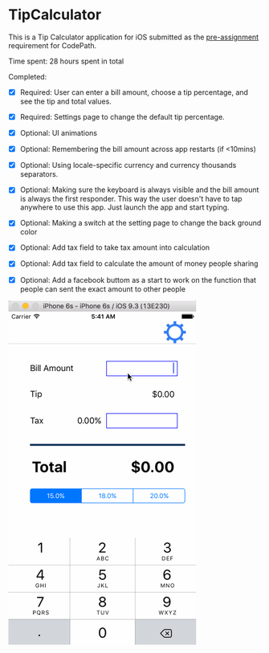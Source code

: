 # TipCalculator

This is a Tip Calculator application for iOS submitted as the [pre-assignment](https://gist.github.com/timothy1ee/7747214) requirement for CodePath.

Time spent: 28 hours spent in total

Completed:

* [x] Required: User can enter a bill amount, choose a tip percentage, and see the tip and total values.
* [x] Required: Settings page to change the default tip percentage.
* [x] Optional: UI animations
* [x] Optional: Remembering the bill amount across app restarts (if <10mins)
* [x] Optional: Using locale-specific currency and currency thousands separators.
* [x] Optional: Making sure the keyboard is always visible and the bill amount is always the first responder. This way the user doesn't have to tap anywhere to use this app. Just launch the app and start typing.
* [x] Optional: Making a switch at the setting page to change the back ground color
* [x] Optional: Add tax field to take tax amount into calculation
* [x] Optional: Add tax field to calculate the amount of money people sharing
* [x] Optional: Add a facebook buttom as a start to work on the function that people can sent the exact amount to other people


![Video Walkthrough](TipCalculatorDemo.gif)

